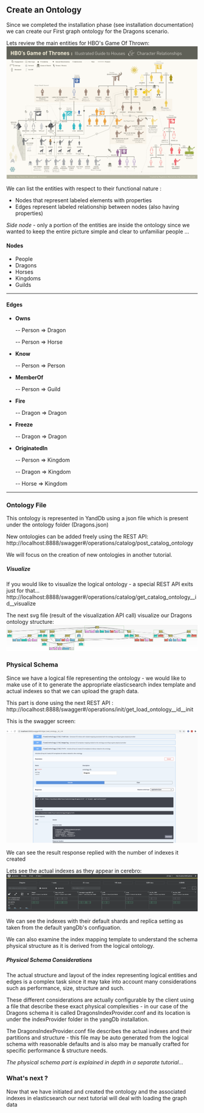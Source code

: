 ## Create an Ontology

Since we completed the installation phase (see installation documentation) we can create our
First graph ontology for the Dragons scenario.

Lets review the main entities for HBO's Game Of Thrown:
![entities](img/game-of-thrones-entities-diagram.png)

We can list the entities with respect to their functional nature : 
 - Nodes that represent labeled elements with properties
 - Edges represent labeled relationship between nodes (also having properties)


_Side node_ - only a portion of the entities are inside the ontology since we wanted to keep the
entire picture simple and clear to unfamiliar people ...


#### Nodes

 - People
 - Dragons
 - Horses
 - Kingdoms
 - Guilds
---
#### Edges

 - **Owns** 
   
    -- Person => Dragon
   
    -- Person => Horse

   
 - **Know** 
   
    -- Person => Person

   
 - **MemberOf** 
   
    -- Person => Guild
   
   
 - **Fire** 
   
    -- Dragon => Dragon
   
   
   
 - **Freeze** 
   
    -- Dragon => Dragon
   
   
 - **OriginatedIn** 
   
    -- Person => Kingdom

    -- Dragon => Kingdom
   
    -- Horse => Kingdom

---

      
### Ontology File
This ontology is represented in YandDb using a json file which is present under the ontology folder (Dragons.json)

New ontologies can be added freely using the REST API: http://localhost:8888/swagger#/operations/catalog/post_catalog_ontology 

We will focus on the creation of new ontologies in another tutorial.

##### Visualize
If you would like to visualize the logical ontology - a special REST API exits just for that...
http://localhost:8888/swagger#/operations/catalog/get_catalog_ontology__id__visualize 

The next svg file (result of the visualization API call) visualize our Dragons ontology structure:
![ontology](img/illustrateGraphDragonsOntology.svg)


### Physical Schema
Since we have a logical file representing the ontology - we would like to make use of it to generate the appropriate
elasticsearch index template and actual indexes so that we can upload the graph data.

This part is done using the next REST API : http://localhost:8888/swagger#/operations/init/get_load_ontology__id__init 

This is the swagger screen:

![init-schema](img/yangdb-init-es-schema.png)

We can see the result response replied with the number of indexes it created

Lets see the actual indexes as they appear in cerebro:
![cerebro-schema](img/cerebro-yandb-dragons-indexes.png)

We can see the indexes with their default shards and replica setting as taken from the default yangDb's configuation.

We can also examine the index mapping template to understand the schema physical structure as it is derived from the logical ontology.

##### Physical Schema Considerations
The actual structure and layout of the index representing logical entities and edges is a complex task since it may take into account
many considerations such as performance, size, structure and such. 

These different considerations are actually configurable by the client using a file that describe these exact physical complexities - in our case
of the Dragons schema it is called DragonsIndexProvider.conf and its location is under the indexProvider folder in the yangDb installation.

The DragonsIndexProvider.conf file describes the actual indexes and their partitions and structure - this file may be auto generated from the logical schema 
with reasonable defaults and is also may be manually crafted for specific performance & structure needs. 

_The physical schema part is explained in depth in a separate tutorial..._

### What's next ?
Now that we have initiated and created the ontology and the associated indexes in elasticsearch our next tutorial will deal with loading the graph data
